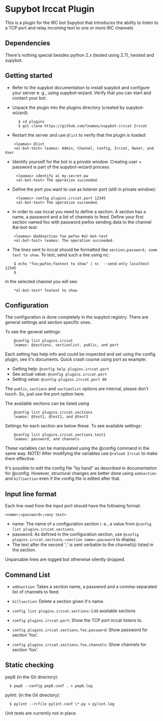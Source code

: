 Supybot Irccat Plugin
=====================
This is a plugin for the IRC bot Supybot that introduces the ability to
listen to a TCP port and relay incoming text to one or more IRC channels

Dependencies
------------
There's nothing special besides python 2.x (tested using 2.7), twisted
and supybot.

Getting started
---------------
* Refer to the supybot documentation to install supybot and configure
  your server e. g., using supybot-wizard. Verify that you can start and
  contact your bot.

* Unpack the plugin into the plugins directory (created by
  supybot-wizard):
```
      $ cd plugins
      $ git clone https://github.com/leamas/supybot-irccat Irccat
```

* Restart the server and use `@list` to verify that the plugin is loaded:
```
    <leamas> @list
    <al-bot-test> leamas: Admin, Channel, Config, Irccat, Owner, and User
```

* Identify yourself for the bot in a *private window*. Creating user +
  password is part of the supybot-wizard process.
```
     <leamas> identify al my-secret-pw
     <al-bot-test> The operation succeeded.
```
* Define the port you want to use as listener port (still in private window):
```
     <leamas> config plugins.irccat.port 12345
     <al-bot-test> The operation succeeded.
```

* In order to use irccat you need to define a section. A section has a name,
  a password and a list of channels to feed. Define your first section
  named foo with password pwfoo sending data to the channel #al-bot-test:
```
    <leamas> @addsection foo pwfoo #al-bot-test
    <al-bot-test> leamas: The operation succeeded.
```

* The lines sent to irccat should be formatted like
 `section;password; some text to show`. To test, send such a line using nc:
```
    $ echo "foo;pwfoo;footext to show" | nc  --send-only localhost 12345
    $
```
In the selected channel you will see:
```
    *al-bot-test* footext to show
```

Configuration
-------------

The configuration is done completely in the supybot registry. There are general
settings and section specific ones.

To see the general settings:
```
    @config list plugins.irccat
    leamas: @sections, sectionlist, public, and port
```

Each setting has help info and could be inspected and set using the config
plugin, see it's documents. Quick crash course using port as example:
* Getting help: `@config help plugins.irccat.port`
* See actual value: `@config plugins.irccat.port`
* Setting value: `@config plugins.irccat.port 60`

The `public`, `sections` and `sectionlist` options are internal, please don't touch.
So, just use the port option here.

The available sections can be listed using
```
    @config list plugins.irccat.sections
    leamas: @test1, @test2, and @test3
```

Settings for each section are below these. To see available settings:
```
    @config list plugins.irccat.sections.test1
    leamas: password, and channels
```

These variables can be manipulated using the @config command in the same way.
NOTE! After modifying the variables use `@reload Irccat` to make them
effective.

It's possible to edit the config file "by hand" as described in documentation
for @config. However, structural changes are better done using `addsection`
and `killsection` even if the config  file is edited after that.

Input line format
-----------------
Each line read from the input port should have the following format:

    <name>;<password>;<any text>

- name: The name of a configuration section i. e., a value from
  `@config list plugins.irccat.sections`.
- password: As defined in the configuration section, use
   `@config plugins.irccat.sections.<section name>.password` to display.
- The text after the second ';' is sent verbatim to the channel(s) listed
  in the section.

Unparsable lines are logged but otherwise silently dropped.


Command List
------------

* `addsection`: Takes a section name, a password and a comma-separated
   list of channels to feed.

* `killsection`: Delete a section given it's name.

* `config list plugins.irccat.sections`: List available sections

* `config plugins.irccat.port`: Show  the TCP port irccat listens to.

* `config plugins.irccat.sections.foo.password`: Show password for section 'foo'.

* `config plugins.irccat.sections.foo.channels`: Show channels for section 'foo'.

Static checking
---------------

pep8 (in the Git directory):
```
  $ pep8 --config pep8.conf . > pep8.log
```
pylint: (in the Git directory):
```
  $ pylint --rcfile pylint.conf \*.py > pylint.log
```
Unit tests are currently not in place.

